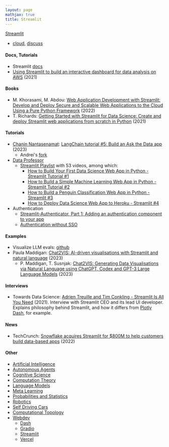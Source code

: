 ```yaml
---
layout: page
mathjax: true
title: Streamlit
---
```

[Streamlit](https://streamlit.io/)
* [cloud](https://share.streamlit.io), [discuss](https://discuss.streamlit.io/)

#### Docs, Tutorials
* Streamlit [docs](https://docs.streamlit.io/)
* [Using Streamlit to build an interactive dashboard for data analysis on AWS](https://aws.amazon.com/blogs/opensource/using-streamlit-to-build-an-interactive-dashboard-for-data-analysis-on-aws/) (2021)

#### Books
* M. Khorasami, M. Abdou: [Web Application Development with Streamlit: Develop and Deploy Secure and Scalable Web Applications to the Cloud Using a Pure Python Framework](https://www.amazon.com/Web-Application-Development-Streamlit-Applications/dp/1484281101) (2022)
* T. Richards: [Getting Started with Streamlit for Data Science: Create and deploy Streamlit web applications from scratch in Python](https://www.amazon.com/Getting-Started-Streamlit-Data-Science/dp/180056550X) (2021)

#### Tutorials
* [Chanin Nantasenamat](https://blog.streamlit.io/author/chanin/): [LangChain tutorial #5: Build an Ask the Data app](https://blog.streamlit.io/langchain-tutorial-5-build-an-ask-the-data-app/) (2023)
  * Andrei's [fork](https://github.com/andrei-radulescu-banu/langchain-ask-the-data/tree/master)
* [Data Professor](https://www.youtube.com/@DataProfessor)
  * [Streamlit Playlist](https://www.youtube.com/watch?v=ZZ4B0QUHuNc&list=PLtqF5YXg7GLmCvTswG32NqQypOuYkPRUE) with 53 videos, among which:
    * [How to Build Your First Data Science Web App in Python - Streamlit Tutorial #1](https://www.youtube.com/watch?v=ZZ4B0QUHuNc&list=PLtqF5YXg7GLmCvTswG32NqQypOuYkPRUE)
    * [How to Build a Simple Machine Learning Web App in Python - Streamlit Tutorial #2](https://www.youtube.com/watch?v=8M20LyCZDOY&list=PLtqF5YXg7GLmCvTswG32NqQypOuYkPRUE&index=2)
    * [How to Build a Penguin Classification Web App in Python - Streamlit #3](https://www.youtube.com/watch?v=Eai1jaZrRDs&list=PLtqF5YXg7GLmCvTswG32NqQypOuYkPRUE&index=3)
    * [How to Deploy Data Science Web App to Heroku - Streamlit #4](https://www.youtube.com/watch?v=zK4Ch6e1zq8&list=PLtqF5YXg7GLmCvTswG32NqQypOuYkPRUE&index=4)
* Authentication
  * [Streamlit-Authenticator, Part 1: Adding an authentication component to your app](https://blog.streamlit.io/streamlit-authenticator-part-1-adding-an-authentication-component-to-your-app/)
  * [Authentication without SSO](https://docs.streamlit.io/knowledge-base/deploy/authentication-without-sso)

#### Examples
* Visualize LLM evals: [github](https://github.com/danbider/llm-eval-dashboard)
* Paula Maddigan: [Chat2VIS: AI-driven visualisations with Streamlit and natural language](https://blog.streamlit.io/chat2vis-ai-driven-visualisations-with-streamlit-and-natural-language/) (2023)
  * P. Maddigan, T. Susnjak: [Chat2VIS: Generating Data Visualisations via Natural Language using ChatGPT, Codex and GPT-3 Large Language Models](https://arxiv.org/abs/2302.02094) (2023)

#### Interviews
* Towards Data Science: [Adrien Treuille and Tim Conkling - Streamlit Is All You Need](https://www.youtube.com/watch?v=mh0AMskfGa8) (2021). Interview with Streamlit CEO and its lead UI developer. Explains philosophy behind Streamlit, and how it differs from [Plotly Dash](https://plotly.com), for example.


#### News
* TechCrunch: [Snowflake acquires Streamlit for $800M to help customers build data-based apps](https://techcrunch.com/2022/03/02/snowflake-acquires-streamlit-for-800m-to-help-customers-build-data-based-apps/) (2022)

#### Other
* [Artificial Intelligence](/artificial_intelligence)
* [Autonomous Agents](/autonomous_agents)
* [Cognitive Science](/cognitive_science)
* [Computation Theory](/computation_theory)
* [Language Models](/language_models)
* [Meta Learning](/meta_learning)
* [Probabilities and Statistics](/probabilities_and_statistics)
* [Robotics](/robotics)
* [Self Driving Cars](/self_driving_cars)
* [Computational Topology](/computational_topology)
* [Webdev](/webdev)
  * [Dash](/webdev/dash)
  * [Gradio](/webdev/gradio)
  * [Streamlit](/webdev/streamlit)
  * [Vercel](/webdev/vercel)